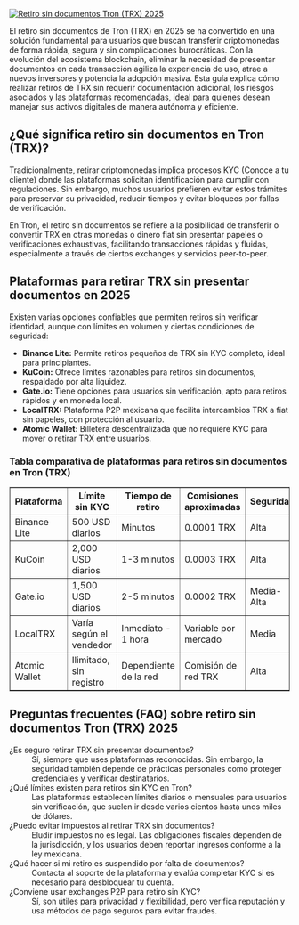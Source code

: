 [![Retiro sin documentos Tron (TRX) 2025](https://123-caf.pages.dev/gitsignup.png)](https://vrmoo.ru/Bt82HjjY)

<p>El retiro sin documentos de Tron (TRX) en 2025 se ha convertido en una solución fundamental para usuarios que buscan transferir criptomonedas de forma rápida, segura y sin complicaciones burocráticas. Con la evolución del ecosistema blockchain, eliminar la necesidad de presentar documentos en cada transacción agiliza la experiencia de uso, atrae a nuevos inversores y potencia la adopción masiva. Esta guía explica cómo realizar retiros de TRX sin requerir documentación adicional, los riesgos asociados y las plataformas recomendadas, ideal para quienes desean manejar sus activos digitales de manera autónoma y eficiente.</p>  <h2>¿Qué significa retiro sin documentos en Tron (TRX)?</h2> <p>Tradicionalmente, retirar criptomonedas implica procesos KYC (Conoce a tu cliente) donde las plataformas solicitan identificación para cumplir con regulaciones. Sin embargo, muchos usuarios prefieren evitar estos trámites para preservar su privacidad, reducir tiempos y evitar bloqueos por fallas de verificación.</p> <p>En Tron, el retiro sin documentos se refiere a la posibilidad de transferir o convertir TRX en otras monedas o dinero fiat sin presentar papeles o verificaciones exhaustivas, facilitando transacciones rápidas y fluidas, especialmente a través de ciertos exchanges y servicios peer-to-peer.</p>  <h2>Plataformas para retirar TRX sin presentar documentos en 2025</h2> <p>Existen varias opciones confiables que permiten retiros sin verificar identidad, aunque con límites en volumen y ciertas condiciones de seguridad:</p> <ul>   <li><strong>Binance Lite:</strong> Permite retiros pequeños de TRX sin KYC completo, ideal para principiantes.</li>   <li><strong>KuCoin:</strong> Ofrece límites razonables para retiros sin documentos, respaldado por alta liquidez.</li>   <li><strong>Gate.io:</strong> Tiene opciones para usuarios sin verificación, apto para retiros rápidos y en moneda local.</li>   <li><strong>LocalTRX:</strong> Plataforma P2P mexicana que facilita intercambios TRX a fiat sin papeles, con protección al usuario.</li>   <li><strong>Atomic Wallet:</strong> Billetera descentralizada que no requiere KYC para mover o retirar TRX entre usuarios.</li> </ul>  <h3>Tabla comparativa de plataformas para retiros sin documentos en Tron (TRX)</h3> <table border="1" cellpadding="6" cellspacing="0">   <thead>     <tr>       <th>Plataforma</th>       <th>Límite sin KYC</th>       <th>Tiempo de retiro</th>       <th>Comisiones aproximadas</th>       <th>Seguridad</th>     </tr>   </thead>   <tbody>     <tr>       <td>Binance Lite</td>       <td>500 USD diarios</td>       <td>Minutos</td>       <td>0.0001 TRX</td>       <td>Alta</td>     </tr>     <tr>       <td>KuCoin</td>       <td>2,000 USD diarios</td>       <td>1-3 minutos</td>       <td>0.0003 TRX</td>       <td>Alta</td>     </tr>     <tr>       <td>Gate.io</td>       <td>1,500 USD diarios</td>       <td>2-5 minutos</td>       <td>0.0002 TRX</td>       <td>Media-Alta</td>     </tr>     <tr>       <td>LocalTRX</td>       <td>Varía según el vendedor</td>       <td>Inmediato - 1 hora</td>       <td>Variable por mercado</td>       <td>Media</td>     </tr>     <tr>       <td>Atomic Wallet</td>       <td>Ilimitado, sin registro</td>       <td>Dependiente de la red</td>       <td>Comisión de red TRX</td>       <td>Alta</td>     </tr>   </tbody> </table>  <h2>Preguntas frecuentes (FAQ) sobre retiro sin documentos Tron (TRX) 2025</h2> <dl>   <dt>¿Es seguro retirar TRX sin presentar documentos?</dt>   <dd>Sí, siempre que uses plataformas reconocidas. Sin embargo, la seguridad también depende de prácticas personales como proteger credenciales y verificar destinatarios.</dd>      <dt>¿Qué límites existen para retiros sin KYC en Tron?</dt>   <dd>Las plataformas establecen límites diarios o mensuales para usuarios sin verificación, que suelen ir desde varios cientos hasta unos miles de dólares.</dd>      <dt>¿Puedo evitar impuestos al retirar TRX sin documentos?</dt>   <dd>Eludir impuestos no es legal. Las obligaciones fiscales dependen de la jurisdicción, y los usuarios deben reportar ingresos conforme a la ley mexicana.</dd>      <dt>¿Qué hacer si mi retiro es suspendido por falta de documentos?</dt>   <dd>Contacta al soporte de la plataforma y evalúa completar KYC si es necesario para desbloquear tu cuenta.</dd>      <dt>¿Conviene usar exchanges P2P para retiro sin KYC?</dt>   <dd>Sí, son útiles para privacidad y flexibilidad, pero verifica reputación y usa métodos de pago seguros para evitar fraudes.</dd> </dl>